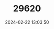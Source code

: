 ---
title: "29620"
category: "Mazama gouazoubira"
draft: false
date: 2024-02-22 13:03:50
languages:
  English: ["Brown Brocket", "Gray Brocket"]
  Spanish; Castilian: ["Cabra Silvestre", "Corzuela Común", "Corzuela Parda", "Guazu", "Guazu Virá"]
  Portuguese: ["Corça", "Veado-catingueiro"]
---